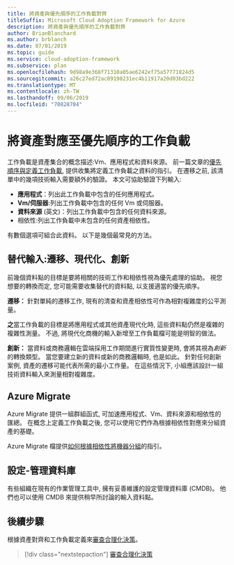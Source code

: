 ```yaml
---
title: 將資產與優先順序的工作負載對齊
titleSuffix: Microsoft Cloud Adoption Framework for Azure
description: 將資產與優先順序的工作負載對齊
author: BrianBlanchard
ms.author: brblanch
ms.date: 07/01/2019
ms.topic: guide
ms.service: cloud-adoption-framework
ms.subservice: plan
ms.openlocfilehash: 9d98a9e368f71310a05ae6242ef75a57771824d5
ms.sourcegitcommit: a26c27ed72ac89198231ec4b11917a20d03bd222
ms.translationtype: MT
ms.contentlocale: zh-TW
ms.lasthandoff: 09/06/2019
ms.locfileid: "70828704"
---
```

# <a name="align-assets-to-prioritized-workloads"></a>將資產對應至優先順序的工作負載

工作負載是資產集合的概念描述:Vm、應用程式和資料來源。 前一篇文章的[優先順序與定義工作負載](./workloads.md), 提供收集將定義工作負載之資料的指引。 在遷移之前, 該清單中的幾項技術輸入需要額外的驗證。 本文可協助驗證下列輸入:

- **應用程式**：列出此工作負載中包含的任何應用程式。
- **Vm/伺服器**:列出工作負載中包含的任何 Vm 或伺服器。
- **資料來源** \(英文\)：列出工作負載中包含的任何資料來源。
- 相依性:列出工作負載中未包含的任何資產相依性。

有數個選項可組合此資料。 以下是幾個最常見的方法。

## <a name="alternative-inputs-migrate-modernize-innovate"></a>替代輸入:遷移、現代化、創新

前幾個資料點的目標是要將相關的技術工作和相依性視為優先處理的協助。 視您想要的轉換而定, 您可能需要收集替代的資料點, 以支援適當的優先順序。

**遷移：** 針對單純的遷移工作, 現有的清查和資產相依性可作為相對複雜度的公平測量。

**之**當工作負載的目標是將應用程式或其他資產現代化時, 這些資料點仍然是複雜的複雜性測量。 不過, 將現代化商機的輸入新增至工作負載檔可能是明智的做法。

**創新：** 當資料或商務邏輯在雲端採用工作期間進行實質性變更時, 會將其視為*創新*的轉換類型。 當您要建立新的資料或新的商務邏輯時, 也是如此。 針對任何創新案例, 資產的遷移可能代表所需的最小工作量。 在這些情況下, 小組應該設計一組技術資料輸入來測量相對複雜度。

## <a name="azure-migrate"></a>Azure Migrate

Azure Migrate 提供一組群組函式, 可加速應用程式、Vm、資料來源和相依性的匯總。 在概念上定義工作負載之後, 您可以使用它們作為根據相依性對應來分組資產的基礎。

Azure Migrate 檔提供[如何根據相依性將機器分組](https://docs.microsoft.com/azure/migrate/how-to-create-group-machine-dependencies)的指引。

## <a name="configuration-management-database"></a>設定-管理資料庫

有些組織在現有的作業管理工具中, 擁有妥善維護的設定管理資料庫 (CMDB)。 他們也可以使用 CMDB 來提供稍早所討論的輸入資料點。

## <a name="next-steps"></a>後續步驟

根據資產對齊和工作負載定義來[審查合理化決策](./review-rationalization.md)。

> [!div class="nextstepaction"]
> [審查合理化決策](./review-rationalization.md)
